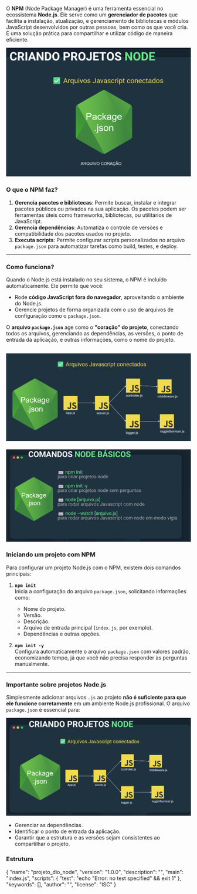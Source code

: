 O **NPM** (Node Package Manager) é uma ferramenta essencial no ecossistema **Node.js**. Ele serve como um **gerenciador de pacotes** que facilita a instalação, atualização, e gerenciamento de bibliotecas e módulos JavaScript desenvolvidos por outras pessoas, bem como os que você cria. É uma solução prática para compartilhar e utilizar código de maneira eficiente.

![alt text](image-1.png)

### **O que o NPM faz?**
1. **Gerencia pacotes e bibliotecas**: Permite buscar, instalar e integrar pacotes públicos ou privados na sua aplicação. Os pacotes podem ser ferramentas úteis como frameworks, bibliotecas, ou utilitários de JavaScript.
2. **Gerencia dependências**: Automatiza o controle de versões e compatibilidade dos pacotes usados no projeto.
3. **Executa scripts**: Permite configurar scripts personalizados no arquivo `package.json` para automatizar tarefas como build, testes, e deploy.

---

### **Como funciona?**
Quando o Node.js está instalado no seu sistema, o NPM é incluído automaticamente. Ele permite que você:
- Rode **código JavaScript fora do navegador**, aproveitando o ambiente do Node.js.
- Gerencie projetos de forma organizada com o uso de arquivos de configuração como o `package.json`.

O **arquivo `package.json`** age como o **"coração" do projeto**, conectando todos os arquivos, gerenciando as dependências, as versões, o ponto de entrada da aplicação, e outras informações, como o nome do projeto.

![alt text](image-3.png)
---


![alt text](image-2.png)

### **Iniciando um projeto com NPM**
Para configurar um projeto Node.js com o NPM, existem dois comandos principais:

1. **`npm init`**  
   Inicia a configuração do arquivo `package.json`, solicitando informações como:
   - Nome do projeto.
   - Versão.
   - Descrição.
   - Arquivo de entrada principal (`index.js`, por exemplo).
   - Dependências e outras opções.

2. **`npm init -y`**  
   Configura automaticamente o arquivo `package.json` com valores padrão, economizando tempo, já que você não precisa responder às perguntas manualmente.

---

### **Importante sobre projetos Node.js**
Simplesmente adicionar arquivos `.js` ao projeto **não é suficiente para que ele funcione corretamente** em um ambiente Node.js profissional. O arquivo `package.json` é essencial para:

![alt text](image.png)

- Gerenciar as dependências.
- Identificar o ponto de entrada da aplicação.
- Garantir que a estrutura e as versões sejam consistentes ao compartilhar o projeto.


### **Estrutura**

{
  "name": "projeto_dio_node",
  "version": "1.0.0",
  "description": "",
  "main": "index.js",
  "scripts": {
    "test": "echo \"Error: no test specified\" && exit 1"
  },
  "keywords": [],
  "author": "",
  "license": "ISC"
}


